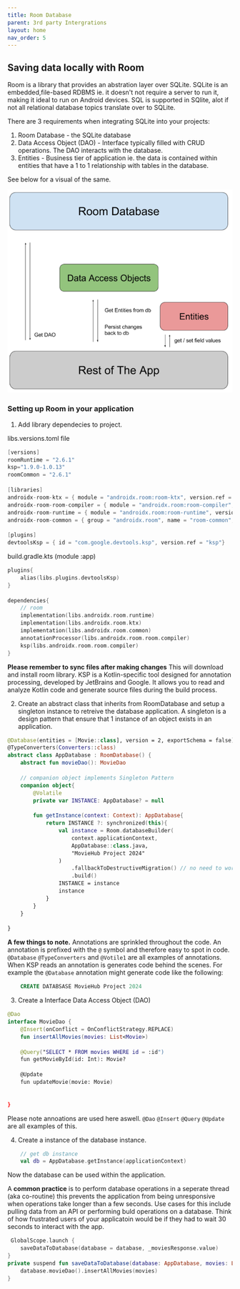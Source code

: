 ```yaml
---
title: Room Database
parent: 3rd party Intergrations
layout: home
nav_order: 5
---
```


## Saving data locally with Room ##

Room is a library that provides an abstration layer over SQLite. SQLite 
is an embedded,file-based RDBMS ie. it doesn't not require a server to run it, making
it ideal to run on Android devices. SQL is supported in SQlite, alot if not all relational
database topics translate over to SQLite.

There are 3 requirements when integrating SQLite into your projects:
1. Room Database - the SQLite database
2. Data Access Object (DAO) - Interface typically filled with CRUD operations. The DAO interacts with the database.
3. Entities - Business tier of application ie. the data is contained within entities that have a 1 to 1 relationship 
with tables in the database. 

See below for a visual of the same.

![Room Architecture](img/room_architecture.png)

### Setting up Room in your application ###

1. Add library dependecies to project.

libs.versions.toml file
```kotlin
[versions]
roomRuntime = "2.6.1"
ksp="1.9.0-1.0.13"
roomCommon = "2.6.1"

[libraries]
androidx-room-ktx = { module = "androidx.room:room-ktx", version.ref = "roomRuntime" }
androidx-room-room-compiler = { module = "androidx.room:room-compiler", version.ref = "roomRuntime" }
androidx-room-runtime = { module = "androidx.room:room-runtime", version.ref = "roomRuntime" }
androidx-room-common = { group = "androidx.room", name = "room-common", version.ref = "roomCommon" }

[plugins]
devtoolsKsp = { id = "com.google.devtools.ksp", version.ref = "ksp"}
```

build.gradle.kts (module :app)

```kotlin
plugins{
    alias(libs.plugins.devtoolsKsp)
}

dependencies{
    // room
    implementation(libs.androidx.room.runtime)
    implementation(libs.androidx.room.ktx)
    implementation(libs.androidx.room.common)
    annotationProcessor(libs.androidx.room.room.compiler)
    ksp(libs.androidx.room.room.compiler)
}
```
**Please remember to sync files after making changes** This will download and install 
room library. KSP is a Kotlin-specific tool designed for annotation processing, developed 
by JetBrains and Google. It allows you to read and analyze Kotlin code and generate source files during the build process.

2. Create an abstract class that inherits from RoomDatabase and setup
a singleton instance to retreive the database application. A singleton
is a design pattern that ensure that 1 instance of an object exists in 
an application.

```kotlin
@Database(entities = [Movie::class], version = 2, exportSchema = false)
@TypeConverters(Converters::class)
abstract class AppDatabase : RoomDatabase() {
    abstract fun movieDao(): MovieDao

    // companion object implements Singleton Pattern
    companion object{
        @Volatile
        private var INSTANCE: AppDatabase? = null

        fun getInstance(context: Context): AppDatabase{
            return INSTANCE ?: synchronized(this){
                val instance = Room.databaseBuilder(
                    context.applicationContext,
                    AppDatabase::class.java,
                    "MovieHub Project 2024"
                )
                    .fallbackToDestructiveMigration() // no need to worry managing migrations, odd still have to update version info from 1 to 2
                    .build()
                INSTANCE = instance
                instance
            }
        }
    }

}
```

**A few things to note.** Annotations are sprinkled throughout the code. An annotation is 
prefixed with the `@` symbol and therefore easy to spot in code. `@Database` `@TypeConverters` and `@Votile1`
are all examples of annotations. When KSP reads an annotation is generates code behind the scenes. 
For example the `@Database` annotation might generate code like the following:
```sql
    CREATE DATABSASE MovieHub Project 2024
```

3. Create a Interface Data Access Object (DAO)

```kotlin
@Dao
interface MovieDao {
    @Insert(onConflict = OnConflictStrategy.REPLACE)
    fun insertAllMovies(movies: List<Movie>)

    @Query("SELECT * FROM movies WHERE id = :id")
    fun getMovieById(id: Int): Movie?

    @Update
    fun updateMovie(movie: Movie)


}
```

Please note annoations are used here aswell. `@Dao` `@Insert` `@Query` `@Update`
are all examples of this.

4. Create a instance of the database instance.

```kotlin
    // get db instance
    val db = AppDatabase.getInstance(applicationContext)
```

Now the database can be used within the application.

A **common practice**  is to perform database operations in a 
seperate thread (aka co-routine) this prevents the application
from being unresponsive when operations take longer than a few seconds. 
Use cases for this include pulling data from an API or performing buld
operations on a database. Think of how frustrated users of your applicatoin would be 
if they had to wait 30 seconds to interact with the app. 

```kotlin
 GlobalScope.launch {
    saveDataToDatabase(database = database, _moviesResponse.value)
}
private suspend fun saveDataToDatabase(database: AppDatabase, movies: List<Movie>){
    database.movieDao().insertAllMovies(movies)
}
```


